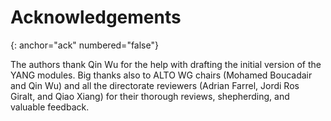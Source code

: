 Acknowledgements
================
{: anchor="ack" numbered="false"}

The authors thank Qin Wu for the help with drafting the initial version of the
YANG modules. Big thanks also to ALTO WG chairs (Mohamed Boucadair and Qin Wu)
and all the directorate reviewers (Adrian Farrel, Jordi Ros Giralt, and Qiao
Xiang) for their thorough reviews, shepherding, and valuable feedback.

